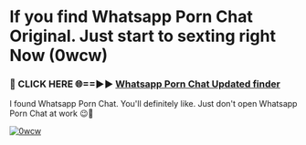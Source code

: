 # If you find Whatsapp Porn Chat Original. Just start to sexting right Now (0wcw)

<h3>🔴 CLICK HERE 🌐==►► <a href="https://tinyurl.com/mtbk5fxa" rel="nofollow">Whatsapp Porn Chat Updated finder</a></h3>

I found Whatsapp Porn Chat. You'll definitely like. Just don't open Whatsapp Porn Chat at work 😉💬

[![0wcw](https://i.imgur.com/Q8WKrnY.jpeg)](https://tinyurl.com/mtbk5fxa)
